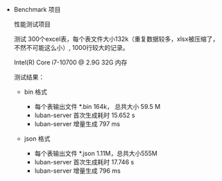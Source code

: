 - Benchmark 项目

    性能测试项目
	
    测试 300个excel表，每个表文件大小132k（重复数据较多，xlsx被压缩了，不然不可能这么小）, 1000行较大的记录。

    Intel(R) Core i7-10700 @ 2.9G
    32G 内存

    测试结果：
    - bin 格式
        - 每个表输出文件 *.bin 164k， 总共大小 59.5 M
        - luban-server 首次生成耗时 15.652 s
        - luban-server 增量生成 797 ms

    - json 格式
        - 每个表输出文件 *.json 1.11M，总共大小555M
        - luban-server 首次生成耗时 17.746 s
        - luban-server 增量生成 796 ms